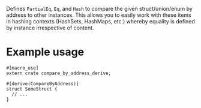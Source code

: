 Defines `PartialEq`, `Eq`, and `Hash` to compare the given struct/union/enum by
address to other instances. This allows you to easily work with these items in
hashing contexts (HashSets, HashMaps, etc.) whereby equality is defined by
instance irrespective of content.

# Example usage

```
#[macro_use]
extern crate compare_by_address_derive;

#[derive(CompareByAddress)]
struct SomeStruct {
  // ...
}
```
